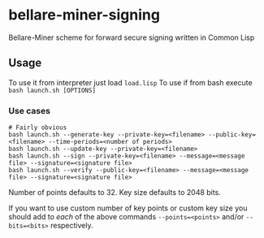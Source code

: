 # bellare-miner-signing
Bellare-Miner scheme for forward secure signing written in Common Lisp

## Usage
To use it from interpreter just load `load.lisp`
To use if from bash execute `bash launch.sh [OPTIONS]`

### Use cases
```
# Fairly obvious
bash launch.sh --generate-key --private-key=<filename> --public-key=<filename> --time-periods=<number of periods>
bash launch.sh --update-key --private-key=<filename>
bash launch.sh --sign --private-key=<filename> --message=<message file> --signature=<signature file>
bash launch.sh --verify --public-key=<filename> --message=<message file> --signature=<signature file>
```

Number of points defaults to 32. Key size defaults to 2048 bits.

If you want to use custom number of key points or custom key size 
you should add to _each_ of the above commands `--points=<points>` and/or `--bits=<bits>` respectively.
